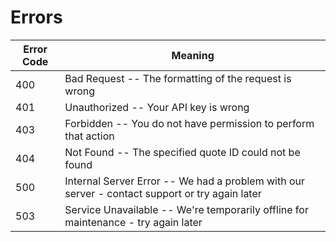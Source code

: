 # Errors

Error Code | Meaning
---------- | -------
400 | Bad Request -- The formatting of the request is wrong
401 | Unauthorized -- Your API key is wrong
403 | Forbidden -- You do not have permission to perform that action
404 | Not Found -- The specified quote ID could not be found
500 | Internal Server Error -- We had a problem with our server - contact support or try again later
503 | Service Unavailable -- We're temporarily offline for maintenance - try again later
